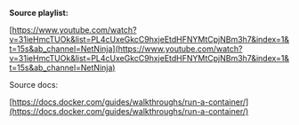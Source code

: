   

**Source playlist:**  
  
  
[https://www.youtube.com/watch?v=31ieHmcTUOk&list=PL4cUxeGkcC9hxjeEtdHFNYMtCpjNBm3h7&index=1&t=15s&ab_channel=NetNinja](https://www.youtube.com/watch?v=31ieHmcTUOk&list=PL4cUxeGkcC9hxjeEtdHFNYMtCpjNBm3h7&index=1&t=15s&ab_channel=NetNinja)

  

Source docs:  
  
  
[https://docs.docker.com/guides/walkthroughs/run-a-container/](https://docs.docker.com/guides/walkthroughs/run-a-container/)